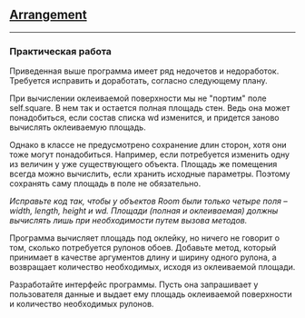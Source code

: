 ## [Arrangement](https://younglinux.info/oopython/arrangement)
___

### Практическая работа
Приведенная выше программа имеет ряд недочетов и недоработок. Требуется исправить и доработать, согласно следующему плану.

При вычислении оклеиваемой поверхности мы не "портим" поле self.square. В нем так и остается полная площадь стен. Ведь она может понадобиться, если состав списка wd изменится, и придется заново вычислять оклеиваемую площадь.

Однако в классе не предусмотрено сохранение длин сторон, хотя они тоже могут понадобиться. Например, если потребуется изменить одну из величин у уже существующего объекта. Площадь же помещения всегда можно вычислить, если хранить исходные параметры. Поэтому сохранять саму площадь в поле не обязательно.

_Исправьте код так, чтобы у объектов Room были только четыре поля – width, length, height и wd. Площади (полная и оклеиваемая) должны вычислять лишь при необходимости путем вызова методов._

Программа вычисляет площадь под оклейку, но ничего не говорит о том, сколько потребуется рулонов обоев. Добавьте метод, который принимает в качестве аргументов длину и ширину одного рулона, а возвращает количество необходимых, исходя из оклеиваемой площади.

Разработайте интерфейс программы. Пусть она запрашивает у пользователя данные и выдает ему площадь оклеиваемой поверхности и количество необходимых рулонов.
